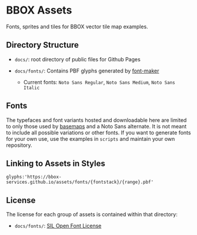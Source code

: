 # BBOX Assets

Fonts, sprites and tiles for BBOX vector tile map examples.

## Directory Structure

* `docs/`: root directory of public files for Github Pages

* `docs/fonts/`: Contains PBF glyphs generated by [font-maker](https://github.com/maplibre/font-maker)
  * Current fonts: `Noto Sans Regular`, `Noto Sans Medium`, `Noto Sans Italic`
 
## Fonts

The typefaces and font variants hosted and downloadable here are limited to only those used by [basemaps](https://github.com/protomaps/basemaps) and a Noto Sans alternate. It is not meant to include all possible variations or other fonts. If you want to generate fonts for your own use, use the examples in `scripts` and maintain your own repository.

## Linking to Assets in Styles

```
glyphs:'https://bbox-services.github.io/assets/fonts/{fontstack}/{range}.pbf'
```

## License

The license for each group of assets is contained within that directory:

* `docs/fonts/`: [SIL Open Font License](fonts/OFL.txt)
